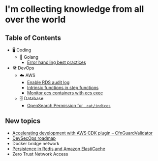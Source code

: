 # I'm collecting knowledge from all over the world

## Table of Contents

- 🖥️ Coding
  - 🐹 Golang
    - [Error handling best practices](./code/golang/error-handling-best-practices.md)
- 🛠️ DevOps
  - ☁️ AWS
    - [Enable RDS audit log](./devops/aws/database/rds/enable-rds-audit-log.md)
    - [Intrinsic functions in step functions](./devops/aws/compute/step-function/intrinsic-functions-in-step-functions.md)
    - [Monitor ecs containers with ecs exec](./devops/aws/compute/ecs/monitor-ecs-containers-with-ecs-exec.md)
  - 🗄️ Database
    - [OpenSearch Permission for `_cat/indices`](./devops/database/opensearch-cat-indices-permission.md)

## New topics

- [Accelerating development with AWS CDK plugin – CfnGuardValidator](https://aws.amazon.com/blogs/mt/accelerating-development-with-aws-cdk-plugin-cfnguardvalidator/)
- [DevSecOps roadmap](https://github.com/hahwul/DevSecOps/tree/main)
- Docker bridge network
- [Persistence in Redis and Amazon ElastiCache](https://lipanski.com/posts/persistence-in-elasticache-redis)
- Zero Trust Network Access
